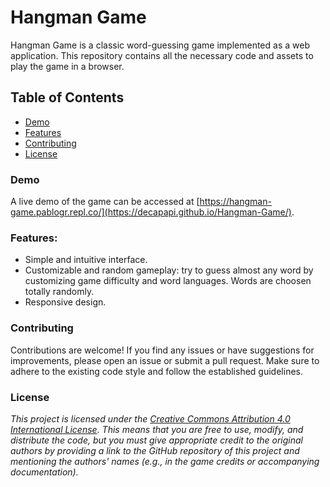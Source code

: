 
# **Hangman Game**

Hangman Game is a classic word-guessing game implemented as a web application. This repository contains all the necessary code and assets to play the game in a browser.


## **Table of Contents**

- [Demo](#Demo)
- [Features](#Features)
- [Contributing](#Contributing)
- [License](#License)

### Demo

A live demo of the game can be accessed at [https://hangman-game.pablogr.repl.co/](https://decapapi.github.io/Hangman-Game/).

### Features:

- Simple and intuitive interface.
- Customizable and random gameplay: try to guess almost any word by customizing game difficulty and word languages. Words are choosen totally randomly.
- Responsive design.

### Contributing

Contributions are welcome! If you find any issues or have suggestions for improvements, please open an issue or submit a pull request. Make sure to adhere to the existing code style and follow the established guidelines.

### License

*This project is licensed under the [Creative Commons Attribution 4.0 International License](https://creativecommons.org/licenses/by/4.0/). This means that you are free to use, modify, and distribute the code, but you must give appropriate credit to the original authors by providing a link to the GitHub repository of this project and mentioning the authors' names (e.g., in the game credits or accompanying documentation).*
